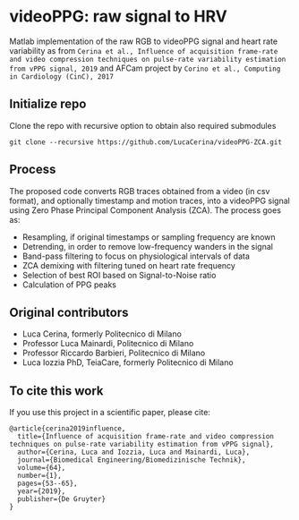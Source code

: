 # videoPPG: raw signal to HRV
Matlab implementation of the raw RGB to videoPPG signal and heart rate variability as from `Cerina et al., Influence of acquisition frame-rate and video compression techniques on pulse-rate variability estimation from vPPG signal, 2019` and AFCam project by `Corino et al., Computing in Cardiology (CinC), 2017`

## Initialize repo
Clone the repo with recursive option to obtain also required submodules

`git clone --recursive https://github.com/LucaCerina/videoPPG-ZCA.git`

## Process
The proposed code converts RGB traces obtained from a video (in csv format), and optionally timestamp and motion traces, into a videoPPG signal using Zero Phase Principal Component Analysis (ZCA). The process goes as:
* Resampling, if original timestamps or sampling frequency are known
* Detrending, in order to remove low-frequency wanders in the signal
* Band-pass filtering to focus on physiological intervals of data
* ZCA demixing with filtering tuned on heart rate frequency
* Selection of best ROI based on Signal-to-Noise ratio
* Calculation of PPG peaks

## Original contributors
* Luca Cerina, formerly Politecnico di Milano
* Professor Luca Mainardi, Politecnico di Milano
* Professor Riccardo Barbieri, Politecnico di Milano
* Luca Iozzia PhD, TeiaCare, formerly Politecnico di Milano

## To cite this work
If you use this project in a scientific paper, please cite:

```
@article{cerina2019influence,
  title={Influence of acquisition frame-rate and video compression techniques on pulse-rate variability estimation from vPPG signal},
  author={Cerina, Luca and Iozzia, Luca and Mainardi, Luca},
  journal={Biomedical Engineering/Biomedizinische Technik},
  volume={64},
  number={1},
  pages={53--65},
  year={2019},
  publisher={De Gruyter}
}
```
